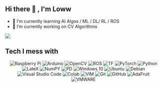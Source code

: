 ## Hi there 👋 , I'm Loww

- 🌱 I’m currently learning AI Algos / ML / DL/ RL / ROS
- 🔭 I’m currently working on CV Algorithms

![](https://komarev.com/ghpvc/?username=lowwhit&color=blue&label=loww's+profile+views)

## Tech I mess with
<p align="center">
  <img alt="Raspberry Pi" src="https://img.shields.io/badge/-RaspberryPi-C51A4A?style=for-the-badge&logo=Raspberry-Pi"/>
  <img alt="Arduino" src="https://img.shields.io/badge/-Arduino-00979D?style=for-the-badge&logo=Arduino&logoColor=white"/>
  <img alt="OpenCV" src="https://img.shields.io/badge/opencv-%23white.svg?style=for-the-badge&logo=opencv&logoColor=white"/>
  <img alt= "ROS" src= "https://img.shields.io/badge/ROS-22314E?style=for-the-badge&logo=ROS&logoColor=white"/>
  <img alt= "TF" src= "https://img.shields.io/badge/TensorFlow-FF6F00?style=for-the-badge&logo=tensorflow&logoColor=white"/>
  <img alt= "PyTorch" src= "https://img.shields.io/badge/PyTorch-EE4C2C?style=for-the-badge&logo=pytorch&logoColor=white"/>
  <img alt= "Python" src= "https://img.shields.io/badge/Python-FFD43B?style=for-the-badge&logo=python&logoColor=blue"/>
  <img alt= "LateX" src= "https://img.shields.io/badge/LaTeX-47A141?style=for-the-badge&logo=LaTeX&logoColor=white"/>
  <img alt= "NumPY" src= "https://img.shields.io/badge/Numpy-777BB4?style=for-the-badge&logo=numpy&logoColor=white"/>
  <img alt= "PD" src= "https://img.shields.io/badge/Pandas-2C2D72?style=for-the-badge&logo=pandas&logoColor=white"/>
  <img alt="Windows 10" src="https://img.shields.io/badge/Windows-0078D6?style=for-the-badge&logo=windows&logoColor=white" />
  <img alt="Ubuntu" src="https://img.shields.io/badge/Ubuntu-E95420?style=for-the-badge&logo=ubuntu&logoColor=white" />
  <img alt="Debian" src="https://img.shields.io/badge/Debian-D70A53?style=for-the-badge&logo=debian&logoColor=white" />
  <img alt="Visual Studio Code" src="https://img.shields.io/badge/VisualStudioCode-0078d7.svg?style=for-the-badge&logo=visual-studio-code&logoColor=white"/>
  <img alt= "Colab" src= "https://img.shields.io/badge/Colab-F9AB00?style=for-the-badge&logo=googlecolab&color=525252"/>
  <img alt= "VIM" src= "https://img.shields.io/badge/VIM-%2311AB00.svg?&style=for-the-badge&logo=vim&logoColor=white"/>
  <img alt="Git" src="https://img.shields.io/badge/git-%23F05033.svg?style=for-the-badge&logo=git&logoColor=white"/>
  <img alt="GitHub" src="https://img.shields.io/badge/github-%23121011.svg?style=for-the-badge&logo=github&logoColor=white"/>
  <img alt="AdaFruit" src="https://img.shields.io/badge/adafruit-000000?style=for-the-badge&logo=adafruit&logoColor=white"/>
  <img alt="VMWARE" src="https://img.shields.io/badge/VMware-231f20?style=for-the-badge&logo=VMware&logoColor=white"/>
</p>


<!--
**lowwhit/lowwhit** is a ✨ _special_ ✨ repository because its `README.md` (this file) appears on your GitHub profile.

Here are some ideas to get you started:

- 🔭 I’m currently working on ...
- 🌱 I’m currently learning ...
- 👯 I’m looking to collaborate on ...
- 🤔 I’m looking for help with ...
- 💬 Ask me about ...
- 📫 How to reach me: ...
- 😄 Pronouns: ...
- ⚡ Fun fact: ...
<img alt= "" src= ""/>
-->
